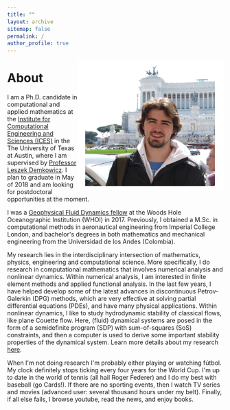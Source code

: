 ```yaml
---
title: ""
layout: archive
sitemap: false
permalink: /
author_profile: true
---
```


<img src="/assets/images/P1110853.jpg" width="340px" alt="" align="right" />

# About

I am a Ph.D. candidate in computational and applied mathematics at the [Institute for Computational Engineering and Sciences (ICES)](https://www.ices.utexas.edu/) in the The University of Texas at Austin, where I am supervised by [Professor Leszek Demkowicz](http://users.ices.utexas.edu/~leszek/). I plan to graduate in May of 2018 and am looking for postdoctoral opportunities at the moment. <br>

I was a [Geophysical Fluid Dynamics fellow](http://www.whoi.edu/gfd/) at the Woods Hole Oceanographic Institution (WHOI) in 2017.
Previously, I obtained a M.Sc. in computational methods in aeronautical engineering from Imperial College London, and bachelor's degrees in both mathematics and mechanical engineering from the Universidad de los Andes (Colombia).

My research lies in the interdisciplinary intersection of mathematics, physics, engineering and computational science.
More specifically, I do research in computational mathematics that involves numerical analysis and nonlinear dynamics.
Within numerical analysis, I am interested in finite element methods and applied functional analysis.
In the last few years, I have helped develop some of the latest advances in discontinuous Petrov-Galerkin (DPG) methods, which are very effective at solving partial differential equations (PDEs), and have many physical applications.
Within nonlinear dynamics, I like to study hydrodynamic stability of classical flows, like plane Couette flow.
Here, (fluid) dynamical systems are posed in the form of a semidefinite program (SDP) with sum-of-squares (SoS) constraints, and then a computer is used to derive some important stability properties of the dynamical system.
Learn more details about my research [here](/research/).

When I'm not doing research I'm probably either playing or watching fútbol.
My clock definitely stops ticking every four years for the World Cup.
I'm up to date in the world of tennis (all hail Roger Federer) and I do my best with baseball  (go Cards!).
If there are no sporting events, then I watch TV series and movies (advanced user: several thousand hours under my belt).
Finally, if all else fails, I browse youtube, read the news, and enjoy books.